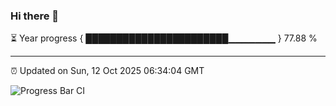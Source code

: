 ### Hi there 👋

⏳ Year progress { ███████████████████████▁▁▁▁▁▁▁ } 77.88 %

---

⏰ Updated on Sun, 12 Oct 2025 06:34:04 GMT

![Progress Bar CI](https://github.com/DhruviPatel157/GitHub-Actions-Demo/workflows/Progress%20Bar%20CI/badge.svg)
